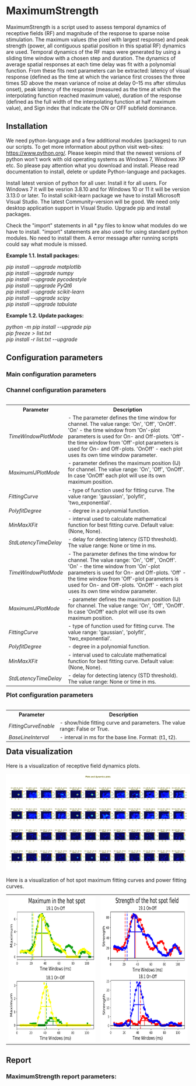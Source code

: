 # MaximumStrength 

MaximumStrength is a script used to assess temporal dynamics of receptive
fields (RF) and magnitude of the response to sparse noise stimulation.
The maximum values (the pixel with largest response) and peak strength
(power, all contiguous spatial position in this spatial RF) dynamics are used.
Temporal dynamics of the RF maps were generated by using a sliding time window
with a chosen step and duration. The dynamics of average spatial responses at
each time delay was fit with a polynomial function. From these fits next
parameters can be extracted: latency of visual response (defined as the time
at which the variance first crosses the three times SD above the mean variance
of noise at delay 0–15 ms after stimulus onset), peak latency of the response
(measured as the time at which the interpolating function reached maximum
value), duration of the response (defined as the full width of the
interpolating function at half maximum value), and Sign index that
indicate the ON or OFF subfield dominance. 

## Installation

We need python-language and a few additional modules (packages) to run our
scripts. To get more information about python visit web-sites:
https://www.python.org/. Please keepin mind that the newest versions of python
won't work with old operating systems as Windows 7, Windowx XP etc. So please
pay attention what you download and install. Please read documentation to
install, delete or update Python-language and packages.

Install latest version of python for all user. Install it for all users. For
Windows 7 it will be vesrion 3.8.10 and for Windows 10 or 11 it will be version
3.13.0 or later. To install scikit-learn package we have to install Microsoft
Visual Studio. The latest Community-version will be good. We need only desktop
application support in Visual Studio. Upgrade pip and install packages. 

Check the "import" statements in all *.py files to know what modules do we have
to install. "import" statements are also used for using standard python
modules. No need to install them. A error message after running scripts could
say what module is missed. 

**Example 1.1. Install packages:**

*pip install --upgrade matplotlib\
pip install --upgrade numpy\
pip install --upgrade pycodestyle\
pip install --upgrade PyQt6\
pip install --upgrade scikit-learn\
pip install --upgrade scipy\
pip install --upgrade tabulate*              

**Example 1.2. Update packages:**

*python -m pip install --upgrade pip\
pip freeze > list.txt\
pip install -r list.txt --upgrade*
                
## Configuration parameters
### Main configuration parameters

### Channel configuration parameters 

<div><table align="left">
    <tr>
        <th>Parameter</th>
        <th>Description</th> 
    </tr>
    <tr>
        <td><i>TimeWindowPlotMode</i></td>
	    <td>- The parameter defines the time window for channel. The value
        range: 'On', 'Off', 'OnOff'. 'On' - the time window from 'On'-plot
        parameters is used for On- and Off-plots. 'Off'- the time window from
        'Off'-plot parameters is used for On- and Off-plots. 'OnOff' - each
        plot uses its own time window parameter.</td>  
    </tr>
    <tr>
        <td><i>MaximumIJPlotMode</i></td> 
	    <td>- parameter defines the maximum position (IJ) for channel. The
        value range: 'On', 'Off', 'OnOff'. In case 'OnOff' each plot will use
        its own maximum position.</td>
    </tr>
    <tr>
        <td><i>FittingCurve</i></td> 
	    <td>- type of function used for fitting curve. The value range:
        'gaussian', 'polyfit', 'two&lowbar;exponential'.</td>
    </tr>
    <tr>
        <td><i>PolyfitDegree</i></td> 
	    <td>- degree in a polynomial function.</td>    
    </tr>
    <tr>
        <td><i>MinMaxXFit</i></td> 
	    <td>- interval used to calculate mathematical function for best fitting
        curve. Default value: (None, None).</td>
    </tr>
    <tr>
        <td><i>StdLatencyTimeDelay</i></td> 
	    <td>- delay for detecting latency (STD threshold). The value range:
        None or time in ms.</td>
    </tr> 
    <tr>
        <td><i>TimeWindowPlotMode</i></td> 
	    <td>- The parameter defines the time window for channel. The value
        range: 'On', 'Off', 'OnOff'. 'On' - the time window from 'On'-plot
        parameters is used for On- and Off-plots. 'Off' - the time window from
        'Off'-plot parameters is used for On- and Off-plots. 'OnOff' - each
        plot uses its own time window parameter.</td>  
    </tr>
    <tr>
        <td><i>MaximumIJPlotMode</i></td>
	    <td>- parameter defines the maximum position (IJ) for channel. The
        value range: 'On', 'Off', 'OnOff'. In case 'OnOff' each plot will use
        its own maximum position.</td> 
    </tr>
    <tr>
        <td><i>FittingCurve</i></td> 
	    <td>- type of function used for fitting curve. The value range:
        'gaussian', 'polyfit', 'two&lowbar;exponential'.</td>
    </tr>
    <tr>
        <td><i>PolyfitDegree</i></td> 
	    <td>- degree in a polynomial function.</td> 
    </tr>
    <tr>
        <td><i>MinMaxXFit</i></td> 
	    <td>- interval used to calculate mathematical function for best fitting
        curve. Default value: (None, None).</td> 
    </tr>
    <tr>
        <td><i>StdLatencyTimeDelay</i></td> 
	    <td>- delay for detecting latency (STD threshold). The value range:
        None or time in ms.</td>
    </tr>
</table></div>

### Plot configuration parameters

<div><table align="left">
    <tr>
        <th>Parameter</th>
        <th>Description</th> 
    </tr>
    <tr>
        <td><i>FittingCurveEnable</i></td>
        <td>- show/hide fitting curve and parameters. The value range: False or
        True.</td>
    </tr>
    <tr>
        <td><i>BaseLineInterval</i></td>
        <td>- interval in ms for the base line. Format: (t1, t2).</td>
    </tr>
</table></div>

## Data visualization

Here is a visualization of receptive field dynamics plots. 

<div><img src="./Images/MaximumStrength_PlotsAndDynamicsPlots.png" /></div>

Here is a visualization of hot spot maximum fitting curves and power fitting
curves. 

<div><table>
    <tr>
        <td><img
            src="./Images/MaximumStrength_HotSpotMaximum_FittingCurves.png"
            width="400" height="400" /></td>
        <td><img src="./Images/MaximumStrength_Power_FittingCurves.png"
            width="400" height="400" /></td>
    </tr>
</table></div>
  
## Report 
### MaximumStrength report parameters: 
